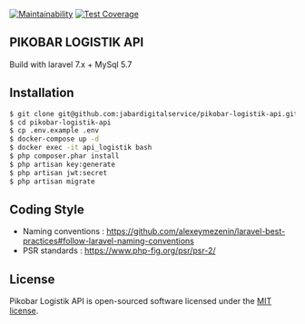 [![Maintainability](https://api.codeclimate.com/v1/badges/4cc69dc0dac733eb9d36/maintainability)](https://codeclimate.com/github/rindibudiaramdhan/pikobar-logistik-backend/maintainability) [![Test Coverage](https://api.codeclimate.com/v1/badges/4cc69dc0dac733eb9d36/test_coverage)](https://codeclimate.com/github/rindibudiaramdhan/pikobar-logistik-backend/test_coverage)

## PIKOBAR LOGISTIK API
Build with laravel 7.x + MySql 5.7

## Installation

```sh
$ git clone git@github.com:jabardigitalservice/pikobar-logistik-api.git
$ cd pikobar-logistik-api
$ cp .env.example .env
$ docker-compose up -d
$ docker exec -it api_logistik bash
$ php composer.phar install
$ php artisan key:generate
$ php artisan jwt:secret
$ php artisan migrate
```


## Coding Style
- Naming conventions :
https://github.com/alexeymezenin/laravel-best-practices#follow-laravel-naming-conventions
- PSR standards :
https://www.php-fig.org/psr/psr-2/

## License
Pikobar Logistik API is open-sourced software licensed under the [MIT license](https://opensource.org/licenses/MIT).
